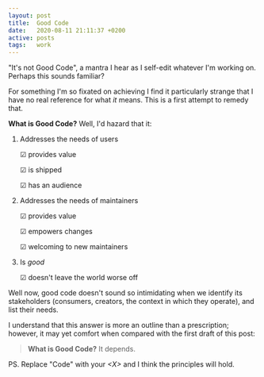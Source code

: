 ```yaml
---
layout: post
title:  Good Code
date:   2020-08-11 21:11:37 +0200
active: posts
tags:   work
---
```


"It's not Good Code", a mantra I hear as I self-edit whatever I'm
working on. Perhaps this sounds familiar?

For something I'm so fixated on achieving I find it particularly
strange that I have no real reference for what _it_ means. This is a
first attempt to remedy that.

**What is Good Code?** Well, I'd hazard that it:

1. Addresses the needs of users

    ☑ provides value

    ☑ is shipped

    ☑ has an audience

1. Addresses the needs of maintainers

     ☑ provides value

     ☑ empowers changes

     ☑ welcoming to new maintainers

1. Is _good_

     ☑ doesn't leave the world worse off

Well now, good code doesn't sound so intimidating when we identify its
stakeholders (consumers, creators, the context in which they operate),
and list their needs.

I understand that this answer is more an outline than a prescription;
however, it may yet comfort when compared with the first draft of this
post:

> **What is Good Code?** It depends.

PS. Replace "Code" with your *\<X\>* and I think the principles will hold.
